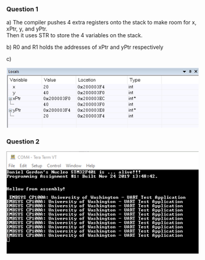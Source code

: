 ### Question 1

a) The compiler pushes 4 extra registers onto the stack to make room for x, xPtr, y, and yPtr.  
Then it uses STR to store the 4 variables on the stack.

b) R0 and R1 holds the addresses of xPtr and yPtr respectively

c) 

![](swap_pointer.png)


### Question 2

![](Assembly.png)
